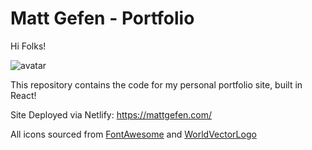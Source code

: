 # Matt Gefen - Portfolio
Hi Folks!   

  
![avatar](https://user-images.githubusercontent.com/29576093/149238606-b698053b-de55-4299-b8e8-7c2c15c1da8a.png)


This repository contains the code for my personal portfolio site, built in React! 

Site Deployed via Netlify: https://mattgefen.com/

All icons sourced from [FontAwesome](https://fontawesome.com)
and [WorldVectorLogo](https://worldvectorlogo.com)
